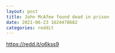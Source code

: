 ```yaml
--- 
layout: post 
title: John McAfee found dead in prison 
date: 2021-06-23 1624478682 
categories: reddit 
--- 
```

https://redd.it/o6kss9